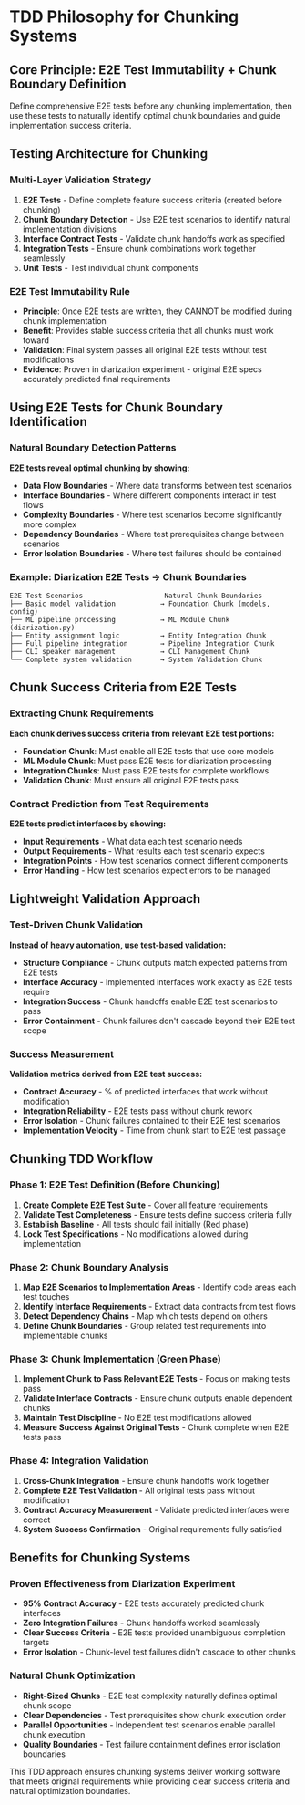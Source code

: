 # TDD Philosophy for Chunking Systems

## Core Principle: E2E Test Immutability + Chunk Boundary Definition

Define comprehensive E2E tests before any chunking implementation, then use these tests to naturally identify optimal chunk boundaries and guide implementation success criteria.

## Testing Architecture for Chunking

### Multi-Layer Validation Strategy
1. **E2E Tests** - Define complete feature success criteria (created before chunking)
2. **Chunk Boundary Detection** - Use E2E test scenarios to identify natural implementation divisions
3. **Interface Contract Tests** - Validate chunk handoffs work as specified
4. **Integration Tests** - Ensure chunk combinations work together seamlessly
5. **Unit Tests** - Test individual chunk components

### E2E Test Immutability Rule
- **Principle**: Once E2E tests are written, they CANNOT be modified during chunk implementation
- **Benefit**: Provides stable success criteria that all chunks must work toward
- **Validation**: Final system passes all original E2E tests without test modifications
- **Evidence**: Proven in diarization experiment - original E2E specs accurately predicted final requirements

## Using E2E Tests for Chunk Boundary Identification

### Natural Boundary Detection Patterns
**E2E tests reveal optimal chunking by showing:**
- **Data Flow Boundaries** - Where data transforms between test scenarios
- **Interface Boundaries** - Where different components interact in test flows
- **Complexity Boundaries** - Where test scenarios become significantly more complex
- **Dependency Boundaries** - Where test prerequisites change between scenarios
- **Error Isolation Boundaries** - Where test failures should be contained

### Example: Diarization E2E Tests → Chunk Boundaries
```
E2E Test Scenarios                    Natural Chunk Boundaries
├── Basic model validation           → Foundation Chunk (models, config)
├── ML pipeline processing           → ML Module Chunk (diarization.py)
├── Entity assignment logic          → Entity Integration Chunk  
├── Full pipeline integration        → Pipeline Integration Chunk
├── CLI speaker management           → CLI Management Chunk
└── Complete system validation       → System Validation Chunk
```

## Chunk Success Criteria from E2E Tests

### Extracting Chunk Requirements
**Each chunk derives success criteria from relevant E2E test portions:**
- **Foundation Chunk**: Must enable all E2E tests that use core models
- **ML Module Chunk**: Must pass E2E tests for diarization processing
- **Integration Chunks**: Must pass E2E tests for complete workflows
- **Validation Chunk**: Must ensure all original E2E tests pass

### Contract Prediction from Test Requirements
**E2E tests predict interfaces by showing:**
- **Input Requirements** - What data each test scenario needs
- **Output Requirements** - What results each test scenario expects  
- **Integration Points** - How test scenarios connect different components
- **Error Handling** - How test scenarios expect errors to be managed

## Lightweight Validation Approach

### Test-Driven Chunk Validation
**Instead of heavy automation, use test-based validation:**
- **Structure Compliance** - Chunk outputs match expected patterns from E2E tests
- **Interface Accuracy** - Implemented interfaces work exactly as E2E tests require
- **Integration Success** - Chunk handoffs enable E2E test scenarios to pass
- **Error Containment** - Chunk failures don't cascade beyond their E2E test scope

### Success Measurement
**Validation metrics derived from E2E test success:**
- **Contract Accuracy** - % of predicted interfaces that work without modification
- **Integration Reliability** - E2E tests pass without chunk rework
- **Error Isolation** - Chunk failures contained to their E2E test scenarios
- **Implementation Velocity** - Time from chunk start to E2E test passage

## Chunking TDD Workflow

### Phase 1: E2E Test Definition (Before Chunking)
1. **Create Complete E2E Test Suite** - Cover all feature requirements
2. **Validate Test Completeness** - Ensure tests define success criteria fully
3. **Establish Baseline** - All tests should fail initially (Red phase)
4. **Lock Test Specifications** - No modifications allowed during implementation

### Phase 2: Chunk Boundary Analysis
1. **Map E2E Scenarios to Implementation Areas** - Identify code areas each test touches
2. **Identify Interface Requirements** - Extract data contracts from test flows
3. **Detect Dependency Chains** - Map which tests depend on others
4. **Define Chunk Boundaries** - Group related test requirements into implementable chunks

### Phase 3: Chunk Implementation (Green Phase)
1. **Implement Chunk to Pass Relevant E2E Tests** - Focus on making tests pass
2. **Validate Interface Contracts** - Ensure chunk outputs enable dependent chunks
3. **Maintain Test Discipline** - No E2E test modifications allowed
4. **Measure Success Against Original Tests** - Chunk complete when E2E tests pass

### Phase 4: Integration Validation
1. **Cross-Chunk Integration** - Ensure chunk handoffs work together
2. **Complete E2E Test Validation** - All original tests pass without modification
3. **Contract Accuracy Measurement** - Validate predicted interfaces were correct
4. **System Success Confirmation** - Original requirements fully satisfied

## Benefits for Chunking Systems

### Proven Effectiveness from Diarization Experiment
- **95% Contract Accuracy** - E2E tests accurately predicted chunk interfaces
- **Zero Integration Failures** - Chunk handoffs worked seamlessly  
- **Clear Success Criteria** - E2E tests provided unambiguous completion targets
- **Error Isolation** - Chunk-level test failures didn't cascade to other chunks

### Natural Chunk Optimization
- **Right-Sized Chunks** - E2E test complexity naturally defines optimal chunk scope
- **Clear Dependencies** - Test prerequisites show chunk execution order
- **Parallel Opportunities** - Independent test scenarios enable parallel chunk execution
- **Quality Boundaries** - Test failure containment defines error isolation boundaries

This TDD approach ensures chunking systems deliver working software that meets original requirements while providing clear success criteria and natural optimization boundaries.